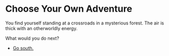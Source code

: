 # Choose Your Own Adventure

You find yourself standing at a crossroads in a mysterious forest. The air is thick with an otherworldly energy.

What would you do next?

- [Go south.](south_path.md)